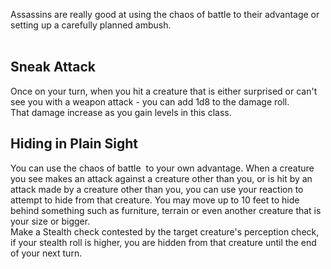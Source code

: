 Assassins are really good at using the chaos of battle to their advantage or setting up a carefully planned ambush.  
 

## Sneak Attack

Once on your turn, when you hit a creature that is either surprised or can't see you with a weapon attack - you can add 1d8 to the damage roll.  
That damage increase as you gain levels in this class.

## Hiding in Plain Sight

You can use the chaos of battle  to your own advantage. When a creature you see makes an attack against a creature other than you, or is hit by an attack made by a creature other than you, you can use your reaction to attempt to hide from that creature. You may move up to 10 feet to hide behind something such as furniture, terrain or even another creature that is your size or bigger.  
Make a Stealth check contested by the target creature's perception check, if your stealth roll is higher, you are hidden from that creature until the end of your next turn.
